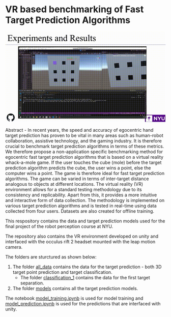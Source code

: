 # VR based benchmarking of Fast Target Prediction Algorithms
![](VR-benchmarking.gif)

Abstract - In recent years, the speed and accuracy of egocentric hand target prediction has proven to be vital in many areas
such as human-robot collaboration, assistive technology, and the
gaming industry. It is therefore crucial to benchmark target
prediction algorithms in terms of these metrics. We therefore
propose a non-application specific benchmarking method for
egocentric fast target prediction algorithms that is based on a
virtual reality whack-a-mole game. If the user touches the cube
(mole) before the target prediction algorithm predicts the cube,
the user wins a point, else the computer wins a point. The
game is therefore ideal for fast target prediction algorithms.
The game can be varied in terms of inter-target distance
analogous to objects at different locations. The virtual reality
(VR) environment allows for a standard testing methodology
due to its consistency and replicability. Apart from this, it
provides a more intuitive and interactive form of data collection.
The methodology is implemented on various target prediction
algorithms and is tested in real-time using data collected from
four users. Datasets are also created for offline training.

This respository contains the data and target prediction models used for the final project of the robot perception course at NYU. 

The repository also contains the VR environment developed on unity and interfaced with the occulus rift 2 headset mounted with the leap motion camera.

The folders are sturctured as shown below: <br>
1.  The folder [all_data](./all_data/) contains the data for the target prediction - both 3D target point prediction and target classification.
    - The folder [classification_1](./all_data/sep_1/) contains the data for the first target separation.
2. The folder [models](./models/) contains all the target prediction models.

The notebook [model_training.ipynb](./model_training.ipynb) is used for model training and [model_prediction.ipynb](./model_prediction.ipynb) is used for the predictions that are interfaced with unity.
